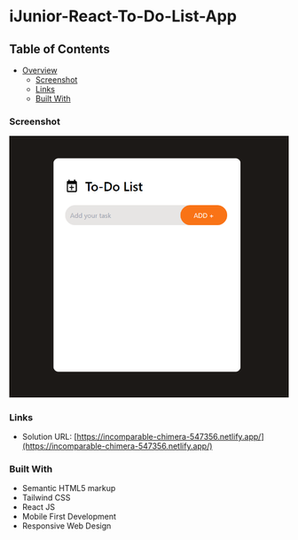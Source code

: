 ﻿# iJunior-React-To-Do-List-App

## Table of Contents

- [Overview](#overview)
  - [Screenshot](#screenshot)
  - [Links](#links)
  - [Built With](#built-with)


### Screenshot

![](./To-Do-App/src/assets/screenshot.png)

### Links

- Solution URL: [https://incomparable-chimera-547356.netlify.app/](https://incomparable-chimera-547356.netlify.app/)

### Built With

- Semantic HTML5 markup
- Tailwind CSS
- React JS
- Mobile First Development
- Responsive Web Design
